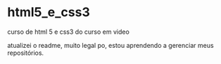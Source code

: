 # html5_e_css3
 curso de html 5 e css3 do curso em video

atualizei o readme, muito legal po, estou aprendendo a gerenciar meus repositórios.